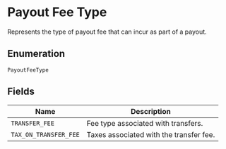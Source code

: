 
# Payout Fee Type

Represents the type of payout fee that can incur as part of a payout.

## Enumeration

`PayoutFeeType`

## Fields

| Name | Description |
|  --- | --- |
| `TRANSFER_FEE` | Fee type associated with transfers. |
| `TAX_ON_TRANSFER_FEE` | Taxes associated with the transfer fee. |

